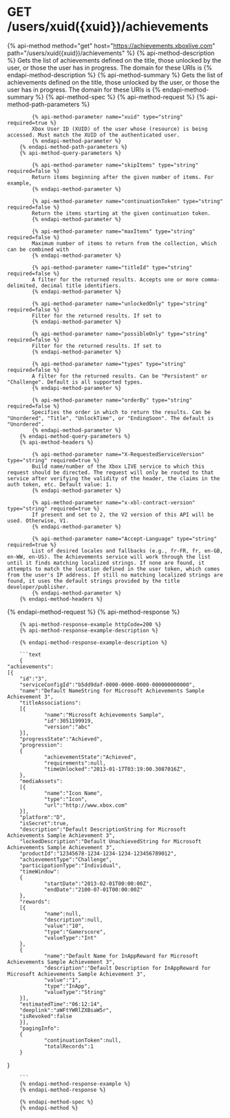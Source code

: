 # GET /users/xuid({xuid})/achievements

{% api-method method="get" host="https://achievements.xboxlive.com" path="/users/xuid({xuid})/achievements" %}
        {% api-method-description %}
        Gets the list of achievements defined on the title, those unlocked by the user, or those the user has in progress. The domain for these URIs is 
        {% endapi-method-description %}
        {% api-method-summary %}
        Gets the list of achievements defined on the title, those unlocked by the user, or those the user has in progress. The domain for these URIs is 
        {% endapi-method-summary %}
        {% api-method-spec %}
        {% api-method-request %}
        {% api-method-path-parameters %}
        
            {% api-method-parameter name="xuid" type="string" required=true %}
            Xbox User ID (XUID) of the user whose (resource) is being accessed. Must match the XUID of the authenticated user.
            {% endapi-method-parameter %}
        {% endapi-method-path-parameters %}
        {% api-method-query-parameters %}
        
            {% api-method-parameter name="skipItems" type="string" required=false %}
            Return items beginning after the given number of items. For example, 
            {% endapi-method-parameter %}

            {% api-method-parameter name="continuationToken" type="string" required=false %}
            Return the items starting at the given continuation token.
            {% endapi-method-parameter %}

            {% api-method-parameter name="maxItems" type="string" required=false %}
            Maximum number of items to return from the collection, which can be combined with 
            {% endapi-method-parameter %}

            {% api-method-parameter name="titleId" type="string" required=false %}
            A filter for the returned results. Accepts one or more comma-delimited, decimal title identifiers.
            {% endapi-method-parameter %}

            {% api-method-parameter name="unlockedOnly" type="string" required=false %}
            Filter for the returned results. If set to 
            {% endapi-method-parameter %}

            {% api-method-parameter name="possibleOnly" type="string" required=false %}
            Filter for the returned results. If set to 
            {% endapi-method-parameter %}

            {% api-method-parameter name="types" type="string" required=false %}
            A filter for the returned results. Can be "Persistent" or "Challenge". Default is all supported types.
            {% endapi-method-parameter %}

            {% api-method-parameter name="orderBy" type="string" required=false %}
            Specifies the order in which to return the results. Can be "Unordered", "Title", "UnlockTime", or "EndingSoon". The default is "Unordered".
            {% endapi-method-parameter %}
        {% endapi-method-query-parameters %}
        {% api-method-headers %}
        
            {% api-method-parameter name="X-RequestedServiceVersion" type="string" required=true %}
            Build name/number of the Xbox LIVE service to which this request should be directed. The request will only be routed to that service after verifying the validity of the header, the claims in the auth token, etc. Default value: 1.
            {% endapi-method-parameter %}

            {% api-method-parameter name="x-xbl-contract-version" type="string" required=true %}
            If present and set to 2, the V2 version of this API will be used. Otherwise, V1.
            {% endapi-method-parameter %}

            {% api-method-parameter name="Accept-Language" type="string" required=true %}
            List of desired locales and fallbacks (e.g., fr-FR, fr, en-GB, en-WW, en-US). The Achievements service will work through the list until it finds matching localized strings. If none are found, it attempts to match the location defined in the user token, which comes from the user's IP address. If still no matching localized strings are found, it uses the default strings provided by the title developer/publisher.
            {% endapi-method-parameter %}
        {% endapi-method-headers %}
{% endapi-method-request %}
        {% api-method-response %}
        
        {% api-method-response-example httpCode=200 %}
        {% api-method-response-example-description %}
        
        {% endapi-method-response-example-description %}
        
        ```text
        {
    "achievements":
    [{
        "id":"3",
        "serviceConfigId":"b5dd9daf-0000-0000-0000-000000000000",
        "name":"Default NameString for Microsoft Achievements Sample Achievement 3",
        "titleAssociations":
        [{
                "name":"Microsoft Achievements Sample",
                "id":3051199919,
                "version":"abc"
        }],
        "progressState":"Achieved",
        "progression":
        {
                "achievementState":"Achieved",
                "requirements":null,
                "timeUnlocked":"2013-01-17T03:19:00.3087016Z",
        },
        "mediaAssets":
        [{
                "name":"Icon Name",
                "type":"Icon",
                "url":"http://www.xbox.com"
        }],
        "platform":"D",
        "isSecret":true,
        "description":"Default DescriptionString for Microsoft Achievements Sample Achievement 3",
        "lockedDescription":"Default UnachievedString for Microsoft Achievements Sample Achievement 3",
        "productId":"12345678-1234-1234-1234-123456789012",
        "achievementType":"Challenge",
        "participationType":"Individual",
        "timeWindow":
        {
                "startDate":"2013-02-01T00:00:00Z",
                "endDate":"2100-07-01T00:00:00Z"
        },
        "rewards":
        [{
                "name":null,
                "description":null,
                "value":"10",
                "type":"Gamerscore",
                "valueType":"Int"
        },
        {
                "name":"Default Name for InAppReward for Microsoft Achievements Sample Achievement 3",
                "description":"Default Description for InAppReward for Microsoft Achievements Sample Achievement 3",
                "value":"1",
                "type":"InApp",
                "valueType":"String"
        }],
        "estimatedTime":"06:12:14",
        "deeplink":"aWFtYWRlZXBsaW5r",
        "isRevoked":false
        }],
        "pagingInfo":
        {
                "continuationToken":null,
                "totalRecords":1
        }
}
         

        ```
        {% endapi-method-response-example %}
        {% endapi-method-response %}
        
        {% endapi-method-spec %}
        {% endapi-method %}